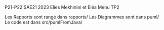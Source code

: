 P21-P22 SAE21 2023
Elies Mekhinini et Eléa Menu TP2

Les Rapports sont rangé dans rapports/
Les Diagrammes sont dans puml/
Le code est dans src/pumlFromJava/

